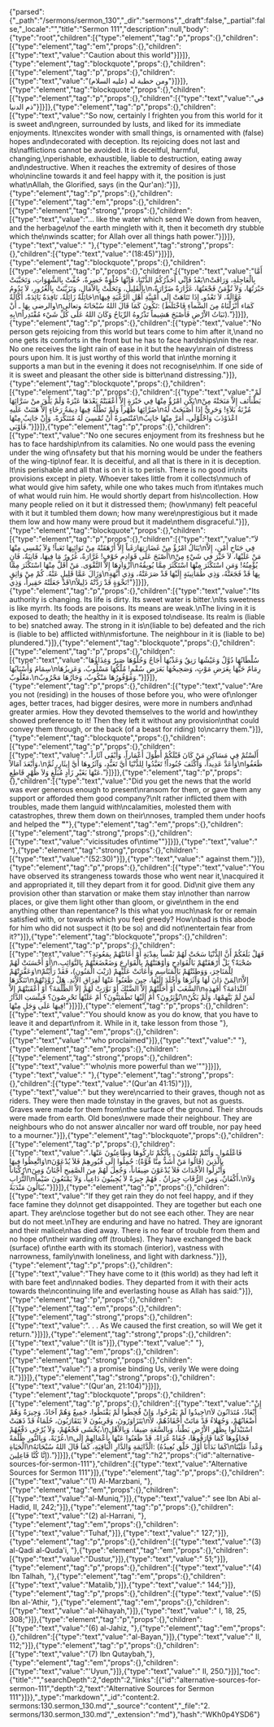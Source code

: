 {"parsed":{"_path":"/sermons/sermon_130","_dir":"sermons","_draft":false,"_partial":false,"_locale":"","title":"Sermon 111","description":null,"body":{"type":"root","children":[{"type":"element","tag":"p","props":{},"children":[{"type":"element","tag":"em","props":{},"children":[{"type":"text","value":"Caution about this world"}]}]},{"type":"element","tag":"blockquote","props":{},"children":[{"type":"element","tag":"p","props":{},"children":[{"type":"text","value":"ومن خطبة له (عليه السلام)"}]}]},{"type":"element","tag":"blockquote","props":{},"children":[{"type":"element","tag":"p","props":{},"children":[{"type":"text","value":"في ذم الدنيا"}]}]},{"type":"element","tag":"p","props":{},"children":[{"type":"text","value":"So now, certainly I frighten you from this world for it is sweet and\ngreen, surrounded by lusts, and liked for its immediate enjoyments. It\nexcites wonder with small things, is ornamented with (false) hopes and\ndecorated with deception. Its rejoicing does not last and its\nafflictions cannot be avoided. It is deceitful, harmful, changing,\nperishable, exhaustible, liable to destruction, eating away and\ndestructive. When it reaches the extremity of desires of those who\nincline towards it and feel happy with it, the position is just what\nAllah, the Glorified, says (in the Qur'an):"}]},{"type":"element","tag":"p","props":{},"children":[{"type":"element","tag":"em","props":{},"children":[{"type":"element","tag":"strong","props":{},"children":[{"type":"text","value":"... like the water which send We down from heaven, and the herbage\nof the earth mingleth with it, then it becometh dry stubble which the\nwinds scatter; for Allah over all things hath power."}]}]},{"type":"text","value":" "},{"type":"element","tag":"strong","props":{},"children":[{"type":"text","value":"(18:45)"}]}]},{"type":"element","tag":"blockquote","props":{},"children":[{"type":"element","tag":"p","props":{},"children":[{"type":"text","value":"أَمَّا بَعْدُ فَإِنِّي أُحَذِّرُكُمُ الدُّنْيَا، فَإِنَّهَا حُلْوَةٌ خَضِرِةٌ، حُفَّتْ بِالشَّهَوَاتِ، وَتَحَبَّبَتْ\nبِالْعَاجِلَةِ، وَرَاقَتْ بِالْقَلِيلِ، وَتَحَلَّتْ بِالاْمَالِ، وَتَزَيَّنَتْ بِالْغُرُورِ، لاَ تَدُومُ\nحَبْرَتُهَا، وَلاَ تُؤْمَنُ فَجْعَتُهَا، غَرَّارَةٌ ضَرَّارَةٌ، حَائِلَةٌ زَائِلَةٌ، نَافِدَةٌ بَائِدَةٌ، أَكَّالَةٌ\nغَوَّالَةٌ، لاَ تَعْدُوـ إِذَا تَنَاهَتْ إِلَى أُمْنِيَّةِ أَهْلِ الرَّغْبَةِ فِيهَا والرضى بِهَا ـ أَنْ\nتَكُونَ كَمَا قَالَ اللهُ سُبْحَانَهُ وتعالى: (كَمَاء أَنْزَلْنَاهُ مِنَ السَّماَءِ فَاخْتَلَطَ بِهِ\nنَبَاتُ الاْرْضِ فَأَصْبَحَ هَشِيماً تَذْرُوهُ الرِّيَاحُ وَكَانَ اللهُ عَلَى كُلِّ شَيْء مُقْتَدِراً)."}]}]},{"type":"element","tag":"p","props":{},"children":[{"type":"text","value":"No person gets rejoicing from this world but tears come to him after it,\nand no one gets its comforts in the front but he has to face hardships\nin the rear. No one receives the light rain of ease in it but the heavy\nrain of distress pours upon him. It is just worthy of this world that in\nthe morning it supports a man but in the evening it does not recognise\nhim. If one side of it is sweet and pleasant the other side is bitter\nand distressing."}]},{"type":"element","tag":"blockquote","props":{},"children":[{"type":"element","tag":"p","props":{},"children":[{"type":"text","value":"لَمْ يَكُنِ امْرُؤٌ مِنْهَا فِي حَبْرَةٍ إِلاَّ أَعْقَبَتْهُ بَعْدَهَا عَبْرَةً وَلَمْ يَلْقَ منْ سَرَّائِهَا\nبَطْناًئف إِلاَّ مَنَحَتْهُ مِنْ ضَرَّائِهَا ظَهْراً وَلَمْ تَطُلَّهُ فِيهَا دِيمَةُ رَخَاءٍ إِلاَّ هَتَنَتْ عَلَيهِ\nمُزْنَةُ بَلاَءٍ! وَحَرِيٌّ إِذَا أَصْبَحَتْ لَهُ مُنْتَصِرَةً أَنْ تُمْسِيَ لَهُ مُتَنَكِّرَةً، وَإِنْ جَانِبٌ مِنْهَا\nاعْذَوْذَبَ وَاحْلَوْلَى، أَمَرَّ مِنْهَا جَانِبٌ فَأَوْبَى."}]}]},{"type":"element","tag":"p","props":{},"children":[{"type":"text","value":"No one secures enjoyment from its freshness but he has to face hardship\nfrom its calamities. No one would pass the evening under the wing of\nsafety but that his morning would be under the feathers of the wing-tip\nof fear. It is deceitful, and all that is there in it is deception. It\nis perishable and all that is on it is to perish. There is no good in\nits provisions except in piety. Whoever takes little from it collects\nmuch of what would give him safety, while one who takes much from it\ntakes much of what would ruin him. He would shortly depart from his\ncollection. How many people relied on it but it distressed them; (how\nmany) felt peaceful with it but it tumbled them down; how many were\nprestigious but it made them low and how many were proud but it made\nthem disgraceful."}]},{"type":"element","tag":"blockquote","props":{},"children":[{"type":"element","tag":"p","props":{},"children":[{"type":"text","value":"لاَ يَنَالُ امْرُؤٌ مِنْ غَضَارَتِهَارَغَباً إِلاَّ أَرْهَقَتْهُ مِنْ نَوَائِبِهَا تَعَباً! وَلاَ يُمْسِي مِنْهَا\nفِي جَنَاحِ أَمْنٍ، إِلاَّ أَصْبَحَ عَلَى قَوَادِمِ خَوْفٍ! غَرَّارَةٌ، غُرُورٌ مَا فِيهَا، فَانِيَةٌ، فَانٍ\nمَنْ عَلَيْهَا، لاَ خَيْرَ في شَيْءٍ مِنْ أَزْوَادِهَا إِلاَّ التَّقْوَى. مَنْ أَقَلَّ مِنْهَا اسْتَكْثَرَ مِمَّا\nيُؤْمِنُهُ! وَمَنِ اسْتَكْثَرَ مِنْهَا اسْتَكْثَرَ مِمَّا يُوبِقُهُ وَزَالَ عَمَّا قَلِيلٍ عَنْهُ. كُمْ مِنْ وَاثِقٍ\nبِهَا قَدْ فَجَعَتْهُ، وَذِي طُمَأْنِينَةٍ إِلَيْهَا قَدْ صَرَعَتْهُ، وَذِي أُبَّهَةٍ قَدْ جَعَلَتْهُ حَقِيراً، وَذِي\nنَخْوَةٍ قَدْ رَدَّتْهُ ذَلِيلاً!"}]}]},{"type":"element","tag":"p","props":{},"children":[{"type":"text","value":"Its authority is changing. Its life is dirty. Its sweet water is bitter.\nIts sweetness is like myrrh. Its foods are poisons. Its means are weak.\nThe living in it is exposed to death; the healthy in it is exposed to\ndisease. Its realm is (liable to be) snatched away. The strong in it is\n(liable to be) defeated and the rich is (liable to be) afflicted with\nmisfortune. The neighbour in it is (liable to be) plundered."}]},{"type":"element","tag":"blockquote","props":{},"children":[{"type":"element","tag":"p","props":{},"children":[{"type":"text","value":"سُلْطَانُهَا دُوَّلٌ وَعَيْشُهَا رَنِقٌ وَعَذْبُهَا أُجَاجٌ وَحُلْوُهَا صَبِرٌ وَغِذَاؤُهَا سِمَامٌ وَأَسْبَابُهَا\nرِمَامٌ حَيُّهَا بِعَرَضِ مَوْتٍ، وَصَحِيحُهَا بَعَرَضِ سُقْمٍ! مُلْكُهَا مَسْلُوبٌ، وَعَزِيزُهَا مَغْلُوبٌ،\nوَمَوْفُورُهَا مَنْكُوبٌ، وَجَارُهَا مَحْرُوبٌ."}]}]},{"type":"element","tag":"p","props":{},"children":[{"type":"text","value":"Are you not (residing) in the houses of those before you, who were of\nlonger ages, better traces, had bigger desires, were more in numbers and\nhad greater armies. How they devoted themselves to the world and how\nthey showed preference to it! Then they left it without any provision\nthat could convey them through, or the back (of a beast for riding) to\ncarry them."}]},{"type":"element","tag":"blockquote","props":{},"children":[{"type":"element","tag":"p","props":{},"children":[{"type":"text","value":"أَلَسْتُمْ فِي مَسَاكِنِ مَنْ كَانَ قَبْلَكُمْ أَطْوَلَ أَعْمَاراً، وَأَبْقَى آثَاراً، وَأَبْعَدَ آمَالاً،\nوَأَعَدَّ عَدِيداً، وَأَكْثَفَ جُنُوداً! تَعَبَّدُوا لِلدُّنْيَا أَيَّ تَعَبُّدٍ، وَآثَرُوهَا أَيَّ إِيثَارٍ، ثُمَّ\nظَعَفُوا عَنْهَا بَغَيْرِ زَادٍ مُبَلِّغٍ وَلاَ ظَهْرٍ قَاطِعٍ."}]}]},{"type":"element","tag":"p","props":{},"children":[{"type":"text","value":"Did you get the news that the world was ever generous enough to present\nransom for them, or gave them any support or afforded them good company?\nIt rather inflicted them with troubles, made them languid with\ncalamities, molested them with catastrophes, threw them down on their\nnoses, trampled them under hoofs and helped the **\"**"},{"type":"element","tag":"em","props":{},"children":[{"type":"element","tag":"strong","props":{},"children":[{"type":"text","value":"vicissitudes of\ntime\""}]}]},{"type":"text","value":" "},{"type":"element","tag":"strong","props":{},"children":[{"type":"text","value":"(52:30)"}]},{"type":"text","value":" against them."}]},{"type":"element","tag":"p","props":{},"children":[{"type":"text","value":"You have observed its strangeness towards those who went near it,\nacquired it and appropriated it, till they depart from it for good. Did\nit give them any provision other than starvation or make them stay in\nother than narrow places, or give them light other than gloom, or give\nthem in the end anything other than repentance? Is this what you much\nask for or remain satisfied with, or towards which you feel greedy? How\nbad is this abode for him who did not suspect it (to be so) and did not\nentertain fear from it?"}]},{"type":"element","tag":"blockquote","props":{},"children":[{"type":"element","tag":"p","props":{},"children":[{"type":"text","value":"فَهَلْ بَلَغَكُمْ أَنَّ الدُّنْيَا سَخَتْ لَهُمْ نَفْساً بِفِدْيَةٍ أَوْ أَعَانَتْهُمْ بِمَعُونَةٍ؟ أَوْ أَحْسَنَتْ لَهُمْ\nصُحْبَةً؟ بَلْ أَرْهَقَتْهُمْ بَالْفَوَادِحِ وَأوْهَنَتْهُمْ بِالْقَوَارِعِ وَضَعْضَعَتْهُمْ بِالنَّوَائِبِ، وَعَفَّرَتْهُمْ\nلِلْمَنَاخِرَ، وَوَطِئَتْهُمْ بَالْمَنَاسِمِ وَأَعَانَتْ عَلَيْهِمْ (رَيْبَ الْمَنُونِ)، فَقَدْ رَأَيْتُمْ تَنَكُّرَهَا\nلِمَنْ دَانَ لَهَا وَآثَرَهَا وَأَخْلَدَ إِلَيْهَا، حِينَ ظَعَنُوا عَنْهَا لَفِرَاقِ الاْبَدِ. هَلْ زَوَّدَتْهُمْ\nإِلاَّ السَّغَبَ أَوْ أَحَلَّتْهُمْ إِلاَّ الضَّنْكَ أوْ نَوَّرَتْ لَهُمْ إِلاَّ الظُّلْمَةَ؟ أَوْ أَعْقَبَتْهُمْ إِلاَّ\nالنَّدَامَةَ؟ أَفَهذِهِ تُؤْثِرُونَ؟ أَمْ إِلَيْهَا تَطْمَئِنُّونَ؟ أَمْ عَلَيْهَا تَحْرِصُونَ؟ فَبِئْسَتِ الدَّارُ\nلَمَنْ لَمْ يَتَّهِمْهَا، وَلَمْ يَكُنْ فِيهَا عَلَى وَجَلٍ مِنْهَا!"}]}]},{"type":"element","tag":"p","props":{},"children":[{"type":"text","value":"You should know as you do know, that you have to leave it and depart\nfrom it. While in it, take lesson from those "},{"type":"element","tag":"em","props":{},"children":[{"type":"text","value":"\"who proclaimed"}]},{"type":"text","value":" "},{"type":"element","tag":"em","props":{},"children":[{"type":"element","tag":"strong","props":{},"children":[{"type":"text","value":"'who\nis more powerful than we'\""}]}]},{"type":"text","value":" "},{"type":"element","tag":"strong","props":{},"children":[{"type":"text","value":"(Qur'an 41:15)"}]},{"type":"text","value":" but they were\ncarried to their graves, though not as riders. They were then made to\nstay in the graves, but not as guests. Graves were made for them from\nthe surface of the ground. Their shrouds were made from earth. Old bones\nwere made their neighbour. They are neighbours who do not answer a\ncaller nor ward off trouble, nor pay heed to a mourner."}]},{"type":"element","tag":"blockquote","props":{},"children":[{"type":"element","tag":"p","props":{},"children":[{"type":"text","value":"فَاعْلَمُوا ـ وَأَنْتُمْ تَعْلَمُونَ ـ بِأَنَّكُمْ تَارِكُوهَا وَظَاعِنُونَ عَنْهَا، وَاتَّعِظُوا فِيهَا\nبِالَّذِينَ (قَالُوا مَنْ أَشَدُّ مِنَّا قُوَّةً): حُمِلُوا إِلَى قُبُورِهِمْ فَلاَ يُدْعَوْنَ رُكْبَاناً\nوَأُنْزِلُوا الاْجْدَاثَ فَلاَ يُدْعَوْنَ ضِيفَاناً، وَجُعِلَ لَهُمْ مِنَ الصَّفِيحِ أَجْنَانٌ وَمِنَ التُّرَابِ\nأَكْفَانٌ، وَمِنَ الرُّفَاتِ جِيرَانٌ . فَهُمْ جِيرَةٌ لاَ يُجِيبُونَ دَاعِياً، وَلاَ يَمْنَعُونَ ضَيْماً،\nوَلاَ يُبَالُونَ مَنْدَبَةً،"}]}]},{"type":"element","tag":"p","props":{},"children":[{"type":"text","value":"If they get rain they do not feel happy, and if they face famine they do\nnot get disappointed. They are together but each one apart. They are\nclose together but do not see each other. They are near but do not meet.\nThey are enduring and have no hatred. They are ignorant and their malice\nhas died away. There is no fear of trouble from them and no hope of\ntheir warding off (troubles). They have exchanged the back (surface) of\nthe earth with its stomach (interior), vastness with narrowness, family\nwith loneliness, and light with darkness."}]},{"type":"element","tag":"p","props":{},"children":[{"type":"text","value":"They have come to it (this world) as they had left it with bare feet and\nnaked bodies. They departed from it with their acts towards the\ncontinuing life and everlasting house as Allah has said:"}]},{"type":"element","tag":"p","props":{},"children":[{"type":"element","tag":"em","props":{},"children":[{"type":"element","tag":"strong","props":{},"children":[{"type":"text","value":". . . As We caused the first creation, so will We get it return."}]}]},{"type":"element","tag":"strong","props":{},"children":[{"type":"text","value":"(It is"}]},{"type":"text","value":" "},{"type":"element","tag":"em","props":{},"children":[{"type":"element","tag":"strong","props":{},"children":[{"type":"text","value":") a promise binding Us, verily We were doing it."}]}]},{"type":"element","tag":"strong","props":{},"children":[{"type":"text","value":"(Qur'an, 21:104)"}]}]},{"type":"element","tag":"blockquote","props":{},"children":[{"type":"element","tag":"p","props":{},"children":[{"type":"text","value":"إِنْ جِيدُوا لَمْ يَفْرَحُوا، وَإِنْ قُحِطُوا لَمْ يَقْنَطُوا، جَمِيعٌ وَهُمْ آحَادٌ، وَجِيرَةٌ وَهُمْ\nأَبْعَادٌ، مُتَدَانُونَ لاَ يَتَزَاوَرُونَ، وَقَرِيبُونَ لاَ يَتَقَارَبُونَ، حُلَمَاءُ قَدْ ذَهَبَتْ\nأَضْغَانُهُمْ، وَجُهَلاءُ قَدْ مَاتَتْ أَحْقَادُهُمْ، لاَ يُخْشَى فَجْعُهُمْ، وَلاَ يُرْجَى دَفْعُهُمْ،\nاسْتَبْدَلُوا بِظَهْرِ الاْرْضِ بَطْناً، وَبِالسَّعَةِ ضِيقاً، وَبِالاْهْلِ غُرْبَةً، وَبِالنُّورِ ظُلْمَةً،\nفَجَاؤُوهَا كَمَا فَارَقُوهَا، حُفَاةً عُرَاةً، قَدْ ظَعَنُوا عَنْهَا بِأَعْمَالِهِمْ إِلَى الْحَيَاةِ\nالْدَّائِمَةِ وَالدَّارِ الْبَاقِيَةِ، كَمَا قَالَ اللهُ سُبْحَانَهُ: (كَمَا بَدَأْنَا أَوَّلَ خَلْق نُعِيدُهُ\nوَعْداً عَلَيْنَا إِنَّا كُنَّا فَاعِلِينَ)."}]}]},{"type":"element","tag":"h2","props":{"id":"alternative-sources-for-sermon-111"},"children":[{"type":"text","value":"Alternative Sources for Sermon 111"}]},{"type":"element","tag":"p","props":{},"children":[{"type":"text","value":"(1) Al-Marzbani, "},{"type":"element","tag":"em","props":{},"children":[{"type":"text","value":"al-Muniq,"}]},{"type":"text","value":" see Ibn Abi al-Hadid, II, 242;"}]},{"type":"element","tag":"p","props":{},"children":[{"type":"text","value":"(2) al-Harrani, "},{"type":"element","tag":"em","props":{},"children":[{"type":"text","value":"Tuhaf,"}]},{"type":"text","value":" 127;"}]},{"type":"element","tag":"p","props":{},"children":[{"type":"text","value":"(3) al-Qadi al-Quda'i, "},{"type":"element","tag":"em","props":{},"children":[{"type":"text","value":"Dustur,"}]},{"type":"text","value":" 51;"}]},{"type":"element","tag":"p","props":{},"children":[{"type":"text","value":"(4) Ibn Talhah, "},{"type":"element","tag":"em","props":{},"children":[{"type":"text","value":"Matalib,"}]},{"type":"text","value":" 144;"}]},{"type":"element","tag":"p","props":{},"children":[{"type":"text","value":"(5) Ibn al-'Athir, "},{"type":"element","tag":"em","props":{},"children":[{"type":"text","value":"al-Nihayah,"}]},{"type":"text","value":" I, 18, 25, 308;"}]},{"type":"element","tag":"p","props":{},"children":[{"type":"text","value":"(6) al-Jahiz, "},{"type":"element","tag":"em","props":{},"children":[{"type":"text","value":"al-Bayan,"}]},{"type":"text","value":" II, 112;"}]},{"type":"element","tag":"p","props":{},"children":[{"type":"text","value":"(7) Ibn Qutaybah,"},{"type":"element","tag":"em","props":{},"children":[{"type":"text","value":"'Uyun,"}]},{"type":"text","value":" II, 250."}]}],"toc":{"title":"","searchDepth":2,"depth":2,"links":[{"id":"alternative-sources-for-sermon-111","depth":2,"text":"Alternative Sources for Sermon 111"}]}},"_type":"markdown","_id":"content:2. sermons:130.sermon_130.md","_source":"content","_file":"2. sermons/130.sermon_130.md","_extension":"md"},"hash":"WKh0p4YSD6"}